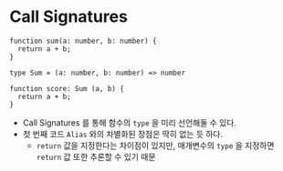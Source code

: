 # Call Signatures

```tsx
function sum(a: number, b: number) {
  return a + b;
}
```

```tsx
type Sum = (a: number, b: number) => number

function score: Sum (a, b) {
  return a + b;
}
```

- Call Signatures 를 통해 함수의 `type` 을 미리 선언해둘 수 있다.
- 첫 번째 코드 `Alias` 와의 차별화된 장점은 딱히 없는 듯 하다.
    - `return` 값을 지정한다는 차이점이 있지만, 매개변수의 `type` 을 지정하면 `return` 값 또한 추론할 수 있기 때문
